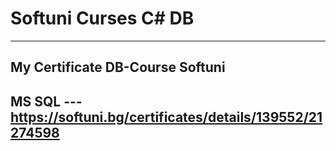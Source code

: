 # Softuni Curses C# DB
------------------------------------------------------------------------

My Certificate DB-Course Softuni
------------------------------------------------------------------------
MS SQL --- https://softuni.bg/certificates/details/139552/21274598
------------------------------------------------------------------------
